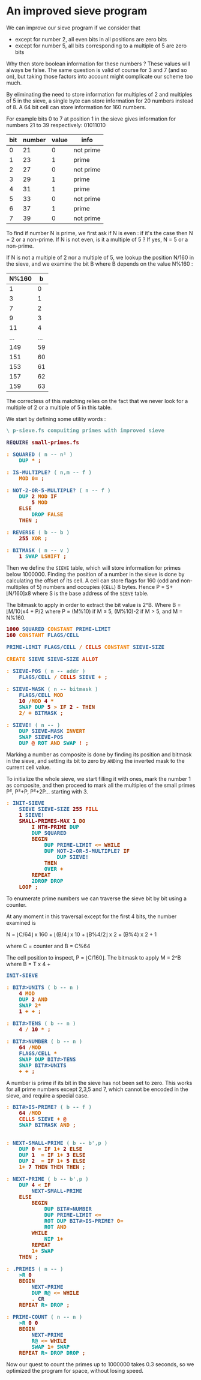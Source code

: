 # An improved sieve program

We can improve our sieve program if we consider that

- except for number 2, all even bits in all positions are zero bits
- except for number 5, all bits corresponding to a multiple of 5 are zero bits

Why then store boolean information for these numbers ? These values will always be false. The same question is valid of course for 3 and 7 (and so on), but taking those factors into account might complicate our scheme too much.

By eliminating the need to store information for multiples of 2 and multiples of 5 in the sieve, a single byte can store information for 20 numbers instead of 8. A 64 bit cell can store information for 160 numbers.

For example bits 0 to 7 at position 1 in the sieve gives information for numbers 21 to 39 respectively: 01011010

| bit | number | value | info |
| --- | ------ | ----- | ---- |
| 0   | 21     |  0    | not prime |
| 1   | 23     |  1    | prime |
| 2   | 27     |  0    | not prime |
| 3   | 29     |  1    | prime |
| 4   | 31     |  1    | prime |
| 5   | 33     |  0    | not prime |
| 6   | 37     |  1    | prime |
| 7   | 39     |  0    | not prime |

To find if number N is prime, we first ask if N is even : if it's the case then N = 2 or a non-prime. If N is not even, is it a multiple of 5 ? If yes, N = 5 or a non-prime.

If N is not a multiple of 2 nor a multiple of 5, we lookup the position N/160 in the sieve, and we examine the bit B where B depends on the value N%160 :

| N%160 |  b |
| ----- | -- |
|   1   |  0 |
|   3   |  1 |
|   7   |  2 |
|   9   |  3 |
|  11   |  4 |
|  …    |  … |
| 149   | 59 |
| 151   | 60 |
| 153   | 61 |
| 157   | 62 |
| 159   | 63 |

The correctess of this matching relies on the fact that we never look for a multiple of 2 or a multiple of 5 in this table.

We start by defining some utility words :
<pre><span style="color:#669999; font-weight:bold;">\</span> <span style="color:#669999; font-weight:bold;">p-sieve.fs compuiting primes with improved sieve 
</span>
<span style="color:#3D3D5C; font-weight:bold;">REQUIRE</span> <span style="color:#800000; font-weight:bold;">small-primes.fs</span>

<span style="color:#F07F00; font-weight:bold;">:</span> <span style="color:#336699; font-weight:bold;">SQUARED</span> <span style="color:#669999; font-weight:bold;">(</span> <span style="color:#669999; font-weight:bold;">n -- n² )</span>
    <span style="color:#009999; font-weight:bold;">DUP</span> <span style="color:#CC6600; font-weight:bold;">*</span> <span style="color:#993300; font-weight:bold;">;</span>

<span style="color:#F07F00; font-weight:bold;">:</span> <span style="color:#336699; font-weight:bold;">IS-MULTIPLE?</span> <span style="color:#669999; font-weight:bold;">(</span> <span style="color:#669999; font-weight:bold;">n,m -- f )</span>
    <span style="color:#CC6600; font-weight:bold;">MOD</span> <span style="color:#CC6600; font-weight:bold;">0=</span> <span style="color:#993300; font-weight:bold;">;</span>

<span style="color:#F07F00; font-weight:bold;">:</span> <span style="color:#336699; font-weight:bold;">NOT-2-OR-5-MULTIPLE?</span> <span style="color:#669999; font-weight:bold;">(</span> <span style="color:#669999; font-weight:bold;">n -- f )</span>
    <span style="color:#009999; font-weight:bold;">DUP</span> <span style="color:#800000; font-weight:bold;">2</span> <span style="color:#CC6600; font-weight:bold;">MOD</span> <span style="color:#993300; font-weight:bold;">IF</span>
        <span style="color:#800000; font-weight:bold;">5</span> <span style="color:#CC6600; font-weight:bold;">MOD</span>
    <span style="color:#993300; font-weight:bold;">ELSE</span>
        <span style="color:#009999; font-weight:bold;">DROP</span> <span style="color:#CC6600; font-weight:bold;">FALSE</span>
    <span style="color:#993300; font-weight:bold;">THEN</span> <span style="color:#993300; font-weight:bold;">;</span>

<span style="color:#F07F00; font-weight:bold;">:</span> <span style="color:#336699; font-weight:bold;">REVERSE</span> <span style="color:#669999; font-weight:bold;">(</span> <span style="color:#669999; font-weight:bold;">b -- b )</span>
    <span style="color:#800000; font-weight:bold;">255</span> <span style="color:#CC6600; font-weight:bold;">XOR</span> <span style="color:#993300; font-weight:bold;">;</span>

<span style="color:#F07F00; font-weight:bold;">:</span> <span style="color:#336699; font-weight:bold;">BITMASK</span> <span style="color:#669999; font-weight:bold;">(</span> <span style="color:#669999; font-weight:bold;">n -- v )</span>
    <span style="color:#800000; font-weight:bold;">1</span> <span style="color:#009999; font-weight:bold;">SWAP</span> <span style="color:#CC6600; font-weight:bold;">LSHIFT</span> <span style="color:#993300; font-weight:bold;">;</span>
</pre>
Then we define the `SIEVE` table, which will store information for primes below 1000000. Finding the position of a number in the sieve is done by calculating the offset of its cell. A cell can store flags for 160 (odd and non-multiples of 5) numbers and occupies (`CELL`) 8 bytes. Hence P = S+⌊N/160]x8 where S is the base address of the `SIEVE` table.

The bitmask to apply in order to extract the bit value is 2^B.
Where B = ⌊M/10⌋x4 + P/2 where P = (M%10) if M ≤ 5, (M%10)-2 if M > 5,
and M = N%160.
<pre>
<span style="color:#800000; font-weight:bold;">1000</span> <span style="color:#336699; font-weight:bold;">SQUARED</span> <span style="color:#F07F00; font-weight:bold;">CONSTANT</span> <span style="color:#336699; font-weight:bold;">PRIME-LIMIT</span>
<span style="color:#800000; font-weight:bold;">160</span> <span style="color:#F07F00; font-weight:bold;">CONSTANT</span> <span style="color:#336699; font-weight:bold;">FLAGS/CELL</span>

<span style="color:#336699; font-weight:bold;">PRIME-LIMIT</span> <span style="color:#336699; font-weight:bold;">FLAGS/CELL</span> <span style="color:#CC6600; font-weight:bold;">/</span> <span style="color:#CC3300; font-weight:bold;">CELLS</span> <span style="color:#F07F00; font-weight:bold;">CONSTANT</span> <span style="color:#336699; font-weight:bold;">SIEVE-SIZE</span>

<span style="color:#F07F00; font-weight:bold;">CREATE</span> <span style="color:#336699; font-weight:bold;">SIEVE</span> <span style="color:#336699; font-weight:bold;">SIEVE-SIZE</span> <span style="color:#CC3300; font-weight:bold;">ALLOT</span>

<span style="color:#F07F00; font-weight:bold;">:</span> <span style="color:#336699; font-weight:bold;">SIEVE-POS</span> <span style="color:#669999; font-weight:bold;">(</span> <span style="color:#669999; font-weight:bold;">n -- addr )</span>
    <span style="color:#336699; font-weight:bold;">FLAGS/CELL</span> <span style="color:#CC6600; font-weight:bold;">/</span> <span style="color:#CC3300; font-weight:bold;">CELLS</span> <span style="color:#336699; font-weight:bold;">SIEVE</span> <span style="color:#CC6600; font-weight:bold;">+</span> <span style="color:#993300; font-weight:bold;">;</span>

<span style="color:#F07F00; font-weight:bold;">:</span> <span style="color:#336699; font-weight:bold;">SIEVE-MASK</span> <span style="color:#669999; font-weight:bold;">(</span> <span style="color:#669999; font-weight:bold;">n -- bitmask )</span>
    <span style="color:#336699; font-weight:bold;">FLAGS/CELL</span> <span style="color:#CC6600; font-weight:bold;">MOD</span>
    <span style="color:#800000; font-weight:bold;">10</span> <span style="color:#CC6600; font-weight:bold;">/MOD</span> <span style="color:#800000; font-weight:bold;">4</span> <span style="color:#CC6600; font-weight:bold;">*</span>
    <span style="color:#009999; font-weight:bold;">SWAP</span> <span style="color:#009999; font-weight:bold;">DUP</span> <span style="color:#800000; font-weight:bold;">5</span> <span style="color:#CC6600; font-weight:bold;">&gt;</span> <span style="color:#993300; font-weight:bold;">IF</span> <span style="color:#800000; font-weight:bold;">2</span> <span style="color:#CC6600; font-weight:bold;">-</span> <span style="color:#993300; font-weight:bold;">THEN</span>
    <span style="color:#CC6600; font-weight:bold;">2/</span> <span style="color:#CC6600; font-weight:bold;">+</span> <span style="color:#336699; font-weight:bold;">BITMASK</span> <span style="color:#993300; font-weight:bold;">;</span>

<span style="color:#F07F00; font-weight:bold;">:</span> <span style="color:#336699; font-weight:bold;">SIEVE!</span> <span style="color:#669999; font-weight:bold;">(</span> <span style="color:#669999; font-weight:bold;">n -- )</span>
    <span style="color:#009999; font-weight:bold;">DUP</span> <span style="color:#336699; font-weight:bold;">SIEVE-MASK</span> <span style="color:#CC6600; font-weight:bold;">INVERT</span>
    <span style="color:#009999; font-weight:bold;">SWAP</span> <span style="color:#336699; font-weight:bold;">SIEVE-POS</span>
    <span style="color:#009999; font-weight:bold;">DUP</span> <span style="color:#CC3300; font-weight:bold;">@</span> <span style="color:#009999; font-weight:bold;">ROT</span> <span style="color:#CC6600; font-weight:bold;">AND</span> <span style="color:#009999; font-weight:bold;">SWAP</span> <span style="color:#CC3300; font-weight:bold;">!</span> <span style="color:#993300; font-weight:bold;">;</span>
</pre>
Marking a number as composite is done by finding its position and bitmask in the sieve, and setting its bit to zero by `AND`ing the inverted mask to the current cell value.

To initialize the whole sieve, we start filling it with ones, mark the number 1 as composite, and then proceed to mark all the multiples of the small primes P², P²+P, P²+2P… starting with 3.

<pre>
<span style="color:#F07F00; font-weight:bold;">:</span> <span style="color:#336699; font-weight:bold;">INIT-SIEVE</span>
    <span style="color:#336699; font-weight:bold;">SIEVE</span> <span style="color:#336699; font-weight:bold;">SIEVE-SIZE</span> <span style="color:#800000; font-weight:bold;">255</span> <span style="color:#CC3300; font-weight:bold;">FILL</span>
    <span style="color:#800000; font-weight:bold;">1</span> <span style="color:#336699; font-weight:bold;">SIEVE!</span>
    <span style="color:#800000; font-weight:bold;">SMALL-PRIMES-MAX</span> <span style="color:#800000; font-weight:bold;">1</span> <span style="color:#993300; font-weight:bold;">DO</span>
        <span style="color:#993300; font-weight:bold;">I</span> <span style="color:#800000; font-weight:bold;">NTH-PRIME</span> <span style="color:#009999; font-weight:bold;">DUP</span>
        <span style="color:#009999; font-weight:bold;">DUP</span> <span style="color:#336699; font-weight:bold;">SQUARED</span>
        <span style="color:#993300; font-weight:bold;">BEGIN</span>
            <span style="color:#009999; font-weight:bold;">DUP</span> <span style="color:#336699; font-weight:bold;">PRIME-LIMIT</span> <span style="color:#CC6600; font-weight:bold;">&lt;=</span> <span style="color:#993300; font-weight:bold;">WHILE</span>
            <span style="color:#009999; font-weight:bold;">DUP</span> <span style="color:#336699; font-weight:bold;">NOT-2-OR-5-MULTIPLE?</span> <span style="color:#993300; font-weight:bold;">IF</span>
                <span style="color:#009999; font-weight:bold;">DUP</span> <span style="color:#336699; font-weight:bold;">SIEVE!</span>
            <span style="color:#993300; font-weight:bold;">THEN</span>
            <span style="color:#009999; font-weight:bold;">OVER</span> <span style="color:#CC6600; font-weight:bold;">+</span>
        <span style="color:#993300; font-weight:bold;">REPEAT</span>
        <span style="color:#009999; font-weight:bold;">2DROP</span> <span style="color:#009999; font-weight:bold;">DROP</span>
    <span style="color:#993300; font-weight:bold;">LOOP</span> <span style="color:#993300; font-weight:bold;">;</span>
</pre>

To enumerate prime numbers we can traverse the sieve bit by bit using a counter.

At any moment in this traversal except for the first 4 bits, the number examined is

N = ⌊C/64⌋ x 160 + ⌊(B/4⌋ x 10 + ⌊B%4/2⌋ x 2 + (B%4) x 2 + 1

where C = counter and B = C%64

The cell position to inspect, P = ⌊C/160⌋. The bitmask to apply M = 2^B where B = T x 4 + 
<pre>
<span style="color:#336699; font-weight:bold;">INIT-SIEVE</span>

<span style="color:#F07F00; font-weight:bold;">:</span> <span style="color:#336699; font-weight:bold;">BIT#&gt;UNITS</span> <span style="color:#669999; font-weight:bold;">(</span> <span style="color:#669999; font-weight:bold;">b -- n )</span>
    <span style="color:#800000; font-weight:bold;">4</span> <span style="color:#CC6600; font-weight:bold;">MOD</span>
    <span style="color:#009999; font-weight:bold;">DUP</span> <span style="color:#800000; font-weight:bold;">2</span> <span style="color:#CC6600; font-weight:bold;">AND</span>
    <span style="color:#009999; font-weight:bold;">SWAP</span> <span style="color:#CC6600; font-weight:bold;">2*</span>
    <span style="color:#800000; font-weight:bold;">1</span> <span style="color:#CC6600; font-weight:bold;">+</span> <span style="color:#CC6600; font-weight:bold;">+</span> <span style="color:#993300; font-weight:bold;">;</span>

<span style="color:#F07F00; font-weight:bold;">:</span> <span style="color:#336699; font-weight:bold;">BIT#&gt;TENS</span> <span style="color:#669999; font-weight:bold;">(</span> <span style="color:#669999; font-weight:bold;">b -- n )</span>
    <span style="color:#800000; font-weight:bold;">4</span> <span style="color:#CC6600; font-weight:bold;">/</span> <span style="color:#800000; font-weight:bold;">10</span> <span style="color:#CC6600; font-weight:bold;">*</span> <span style="color:#993300; font-weight:bold;">;</span>

<span style="color:#F07F00; font-weight:bold;">:</span> <span style="color:#336699; font-weight:bold;">BIT#&gt;NUMBER</span> <span style="color:#669999; font-weight:bold;">(</span> <span style="color:#669999; font-weight:bold;">b -- n )</span>
    <span style="color:#800000; font-weight:bold;">64</span> <span style="color:#CC6600; font-weight:bold;">/MOD</span>
    <span style="color:#336699; font-weight:bold;">FLAGS/CELL</span> <span style="color:#CC6600; font-weight:bold;">*</span>
    <span style="color:#009999; font-weight:bold;">SWAP</span> <span style="color:#009999; font-weight:bold;">DUP</span> <span style="color:#336699; font-weight:bold;">BIT#&gt;TENS</span>
    <span style="color:#009999; font-weight:bold;">SWAP</span> <span style="color:#336699; font-weight:bold;">BIT#&gt;UNITS</span>
    <span style="color:#CC6600; font-weight:bold;">+</span> <span style="color:#CC6600; font-weight:bold;">+</span> <span style="color:#993300; font-weight:bold;">;</span>
</pre>

A number is prime if its bit in the sieve has not been set to zero. This works for all prime numbers except 2,3,5 and 7, which cannot be encoded in the sieve, and require a special case. 
<pre>
<span style="color:#F07F00; font-weight:bold;">:</span> <span style="color:#336699; font-weight:bold;">BIT#&gt;IS-PRIME?</span> <span style="color:#669999; font-weight:bold;">(</span> <span style="color:#669999; font-weight:bold;">b -- f )</span>
    <span style="color:#800000; font-weight:bold;">64</span> <span style="color:#CC6600; font-weight:bold;">/MOD</span>
    <span style="color:#CC3300; font-weight:bold;">CELLS</span> <span style="color:#336699; font-weight:bold;">SIEVE</span> <span style="color:#CC6600; font-weight:bold;">+</span> <span style="color:#CC3300; font-weight:bold;">@</span>
    <span style="color:#009999; font-weight:bold;">SWAP</span> <span style="color:#336699; font-weight:bold;">BITMASK</span> <span style="color:#CC6600; font-weight:bold;">AND</span> <span style="color:#993300; font-weight:bold;">;</span>


<span style="color:#F07F00; font-weight:bold;">:</span> <span style="color:#336699; font-weight:bold;">NEXT-SMALL-PRIME</span> <span style="color:#669999; font-weight:bold;">(</span> <span style="color:#669999; font-weight:bold;">b -- b',p )</span>
    <span style="color:#009999; font-weight:bold;">DUP</span> <span style="color:#800000; font-weight:bold;">0</span> <span style="color:#CC6600; font-weight:bold;">=</span> <span style="color:#993300; font-weight:bold;">IF</span> <span style="color:#CC6600; font-weight:bold;">1+</span> <span style="color:#800000; font-weight:bold;">2</span> <span style="color:#993300; font-weight:bold;">ELSE</span>
    <span style="color:#009999; font-weight:bold;">DUP</span> <span style="color:#800000; font-weight:bold;">1</span>  <span style="color:#CC6600; font-weight:bold;">=</span> <span style="color:#993300; font-weight:bold;">IF</span> <span style="color:#CC6600; font-weight:bold;">1+</span> <span style="color:#800000; font-weight:bold;">3</span> <span style="color:#993300; font-weight:bold;">ELSE</span>
    <span style="color:#009999; font-weight:bold;">DUP</span> <span style="color:#800000; font-weight:bold;">2</span>  <span style="color:#CC6600; font-weight:bold;">=</span> <span style="color:#993300; font-weight:bold;">IF</span> <span style="color:#CC6600; font-weight:bold;">1+</span> <span style="color:#800000; font-weight:bold;">5</span> <span style="color:#993300; font-weight:bold;">ELSE</span>
    <span style="color:#CC6600; font-weight:bold;">1+</span> <span style="color:#800000; font-weight:bold;">7</span> <span style="color:#993300; font-weight:bold;">THEN</span> <span style="color:#993300; font-weight:bold;">THEN</span> <span style="color:#993300; font-weight:bold;">THEN</span> <span style="color:#993300; font-weight:bold;">;</span>

<span style="color:#F07F00; font-weight:bold;">:</span> <span style="color:#336699; font-weight:bold;">NEXT-PRIME</span> <span style="color:#669999; font-weight:bold;">(</span> <span style="color:#669999; font-weight:bold;">b -- b',p )</span>
    <span style="color:#009999; font-weight:bold;">DUP</span> <span style="color:#800000; font-weight:bold;">4</span> <span style="color:#CC6600; font-weight:bold;">&lt;</span> <span style="color:#993300; font-weight:bold;">IF</span>
        <span style="color:#336699; font-weight:bold;">NEXT-SMALL-PRIME</span>
    <span style="color:#993300; font-weight:bold;">ELSE</span>
        <span style="color:#993300; font-weight:bold;">BEGIN</span>
            <span style="color:#009999; font-weight:bold;">DUP</span> <span style="color:#336699; font-weight:bold;">BIT#&gt;NUMBER</span>
            <span style="color:#009999; font-weight:bold;">DUP</span> <span style="color:#336699; font-weight:bold;">PRIME-LIMIT</span> <span style="color:#CC6600; font-weight:bold;">&lt;=</span>
            <span style="color:#009999; font-weight:bold;">ROT</span> <span style="color:#009999; font-weight:bold;">DUP</span> <span style="color:#336699; font-weight:bold;">BIT#&gt;IS-PRIME?</span> <span style="color:#CC6600; font-weight:bold;">0=</span>
            <span style="color:#009999; font-weight:bold;">ROT</span> <span style="color:#CC6600; font-weight:bold;">AND</span>
        <span style="color:#993300; font-weight:bold;">WHILE</span>
            <span style="color:#009999; font-weight:bold;">NIP</span> <span style="color:#CC6600; font-weight:bold;">1+</span>
        <span style="color:#993300; font-weight:bold;">REPEAT</span>
        <span style="color:#CC6600; font-weight:bold;">1+</span> <span style="color:#009999; font-weight:bold;">SWAP</span>
    <span style="color:#993300; font-weight:bold;">THEN</span> <span style="color:#993300; font-weight:bold;">;</span>

<span style="color:#F07F00; font-weight:bold;">:</span> <span style="color:#336699; font-weight:bold;">.PRIMES</span> <span style="color:#669999; font-weight:bold;">(</span> <span style="color:#669999; font-weight:bold;">n -- )</span>
    <span style="color:#009999; font-weight:bold;">&gt;R</span> <span style="color:#800000; font-weight:bold;">0</span>
    <span style="color:#993300; font-weight:bold;">BEGIN</span>
        <span style="color:#336699; font-weight:bold;">NEXT-PRIME</span>
        <span style="color:#009999; font-weight:bold;">DUP</span> <span style="color:#009999; font-weight:bold;">R@</span> <span style="color:#CC6600; font-weight:bold;">&lt;=</span> <span style="color:#993300; font-weight:bold;">WHILE</span>
        <span style="color:#CC6600; font-weight:bold;">.</span> <span style="color:#3D3D5C; font-weight:bold;">CR</span>
    <span style="color:#993300; font-weight:bold;">REPEAT</span> <span style="color:#009999; font-weight:bold;">R&gt;</span> <span style="color:#009999; font-weight:bold;">DROP</span> <span style="color:#993300; font-weight:bold;">;</span>

<span style="color:#F07F00; font-weight:bold;">:</span> <span style="color:#336699; font-weight:bold;">PRIME-COUNT</span> <span style="color:#669999; font-weight:bold;">(</span> <span style="color:#669999; font-weight:bold;">n -- n )</span>
    <span style="color:#009999; font-weight:bold;">&gt;R</span> <span style="color:#800000; font-weight:bold;">0</span> <span style="color:#800000; font-weight:bold;">0</span>
    <span style="color:#993300; font-weight:bold;">BEGIN</span>
        <span style="color:#336699; font-weight:bold;">NEXT-PRIME</span>
        <span style="color:#009999; font-weight:bold;">R@</span> <span style="color:#CC6600; font-weight:bold;">&lt;=</span> <span style="color:#993300; font-weight:bold;">WHILE</span>
        <span style="color:#009999; font-weight:bold;">SWAP</span> <span style="color:#CC6600; font-weight:bold;">1+</span> <span style="color:#009999; font-weight:bold;">SWAP</span>
    <span style="color:#993300; font-weight:bold;">REPEAT</span> <span style="color:#009999; font-weight:bold;">R&gt;</span> <span style="color:#009999; font-weight:bold;">DROP</span> <span style="color:#009999; font-weight:bold;">DROP</span> <span style="color:#993300; font-weight:bold;">;</span>
</pre>
Now our quest to count the primes up to 1000000 takes 0.3 seconds, so we optimized the program for space, without losing speed.
